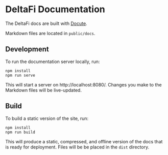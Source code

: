 # DeltaFi Documentation

The DeltaFi docs are built with [Docute](https://docute.egoist.dev/).

Markdown files are located in `public/docs`.

## Development

To run the documentation server locally, run:

```
npm install
npm run serve
```

This will start a server on http://localhost:8080/. Changes you make to the Markdown files will be live-updated.

## Build

To build a static version of the site, run:

```
npm install
npm run build
```

This will produce a static, compressed, and offline version of the docs that is ready for deployment. Files will be be placed in the `dist` directory.
